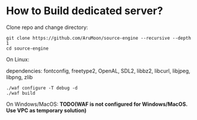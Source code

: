 # How to Build dedicated server?
Clone repo and change directory:
```
git clone https://github.com/AruMoon/source-engine --recursive --depth 1
cd source-engine
```
On Linux:

dependencies:
fontconfig, freetype2, OpenAL, SDL2, libbz2, libcurl, libjpeg, libpng, zlib
```
./waf configure -T debug -d
./waf build
```
On Windows/MacOS:
**TODO(WAF is not configured for Windows/MacOS. Use VPC as temporary solution)**
